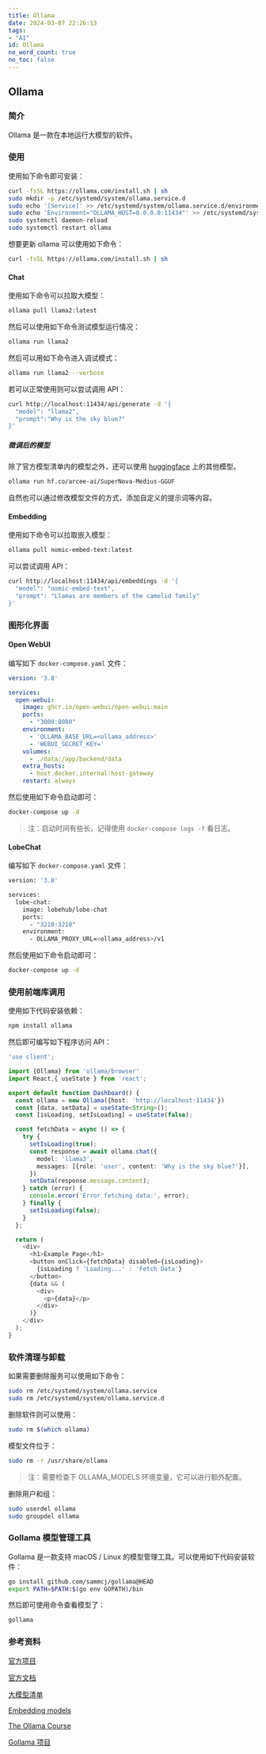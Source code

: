 ```yaml
---
title: Ollama
date: 2024-03-07 22:26:13
tags:
- "AI"
id: Ollama
no_word_count: true
no_toc: false
---
```


## Ollama 

### 简介

Ollama 是一款在本地运行大模型的软件。

### 使用

使用如下命令即可安装：

```bash
curl -fsSL https://ollama.com/install.sh | sh
sudo mkdir -p /etc/systemd/system/ollama.service.d
sudo echo '[Service]' >> /etc/systemd/system/ollama.service.d/environment.conf
sudo echo 'Environment="OLLAMA_HOST=0.0.0.0:11434"' >> /etc/systemd/system/ollama.service.d/environment.conf
sudo systemctl daemon-reload
sudo systemctl restart ollama
```

想要更新 ollama 可以使用如下命令：

```bash
curl -fsSL https://ollama.com/install.sh | sh
```

#### Chat

使用如下命令可以拉取大模型：

```bash
ollama pull llama2:latest
```

然后可以使用如下命令测试模型运行情况：

```bash
ollama run llama2
```

然后可以用如下命令进入调试模式：

```bash
ollama run llama2 --verbose
```

若可以正常使用则可以尝试调用 API：

```bash
curl http://localhost:11434/api/generate -d '{
  "model": "llama2",
  "prompt":"Why is the sky blue?"
}'
```

##### 微调后的模型

除了官方模型清单内的模型之外，还可以使用 [huggingface](https://huggingface.co/models?library=gguf) 上的其他模型。

```bash
ollama run hf.co/arcee-ai/SuperNova-Medius-GGUF
```

自然也可以通过修改模型文件的方式，添加自定义的提示词等内容。

#### Embedding

使用如下命令可以拉取嵌入模型：

```bash
ollama pull nomic-embed-text:latest
```

可以尝试调用 API：

```bash
curl http://localhost:11434/api/embeddings -d '{
  "model": "nomic-embed-text",
  "prompt": "Llamas are members of the camelid family"
}'
```

### 图形化界面

#### Open WebUI

编写如下 `docker-compose.yaml` 文件：

```yaml
version: '3.8'

services:
  open-webui:
    image: ghcr.io/open-webui/open-webui:main
    ports:
      - "3000:8080"
    environment:
      - 'OLLAMA_BASE_URL=<ollama_address>'
      - 'WEBUI_SECRET_KEY='
    volumes:
      - ./data:/app/backend/data
    extra_hosts:
      - host.docker.internal:host-gateway
    restart: always
```

然后使用如下命令启动即可：

```bash
docker-compose up -d 
```

> 注：启动时间有些长，记得使用 `docker-compose logs -f` 看日志。

#### LobeChat

编写如下 `docker-compose.yaml` 文件：

```bash
version: '3.8'

services:
  lobe-chat:
    image: lobehub/lobe-chat
    ports:
      - "3210:3210"
    environment:
      - OLLAMA_PROXY_URL=<ollama_address>/v1
```

然后使用如下命令启动即可：

```bash
docker-compose up -d 
```

### 使用前端库调用

使用如下代码安装依赖：

```bash
npm install ollama
```

然后即可编写如下程序访问 API：

```typescript jsx
'use client';

import {Ollama} from 'ollama/browser'
import React,{ useState } from 'react';

export default function Dashboard() {
  const ollama = new Ollama({host: 'http://localhost:11434'})
  const [data, setData] = useState<String>();
  const [isLoading, setIsLoading] = useState(false);

  const fetchData = async () => {
    try {
      setIsLoading(true);
      const response = await ollama.chat({
        model: 'llama3',
        messages: [{role: 'user', content: 'Why is the sky blue?'}],
      })
      setData(response.message.content);
    } catch (error) {
      console.error('Error fetching data:', error);
    } finally {
      setIsLoading(false);
    }
  };

  return (
    <div>
      <h1>Example Page</h1>
      <button onClick={fetchData} disabled={isLoading}>
        {isLoading ? 'Loading...' : 'Fetch Data'}
      </button>
      {data && (
        <div>
          <p>{data}</p>
        </div>
      )}
    </div>
  );
}
```

### 软件清理与卸载

如果需要删除服务可以使用如下命令：

```bash
sudo rm /etc/systemd/system/ollama.service
sudo rm /etc/systemd/system/ollama.service.d
```

删除软件则可以使用：

```bash
sudo rm $(which ollama)
```

模型文件位于：

```bash
sudo rm -r /usr/share/ollama
```

> 注：需要检查下 OLLAMA_MODELS 环境变量，它可以进行额外配置。

删除用户和组：

```bash
sudo userdel ollama
sudo groupdel ollama
```

### Gollama 模型管理工具

Gollama 是一款支持 macOS / Linux 的模型管理工具。可以使用如下代码安装软件：

```bash
go install github.com/sammcj/gollama@HEAD
export PATH=$PATH:$(go env GOPATH)/bin
```

然后即可使用命令查看模型了：

```bash
gollama
```

### 参考资料

[官方项目](https://github.com/ollama/ollama)

[官方文档](https://github.com/ollama/ollama/blob/main/docs/)

[大模型清单](https://ollama.com/library)

[Embedding models](https://ollama.com/blog/embedding-models)

[The Ollama Course](https://www.youtube.com/watch?v=luH9j_eOEi4&list=PLvsHpqLkpw0fIT-WbjY-xBRxTftjwiTLB&index=5)

[Gollama 项目](https://github.com/sammcj/gollama)